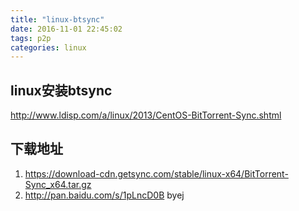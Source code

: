 ```yaml
---
title: "linux-btsync"
date: 2016-11-01 22:45:02
tags: p2p
categories: linux
---
```


## linux安装btsync

http://www.ldisp.com/a/linux/2013/CentOS-BitTorrent-Sync.shtml

## 下载地址

1. https://download-cdn.getsync.com/stable/linux-x64/BitTorrent-Sync_x64.tar.gz
2. http://pan.baidu.com/s/1pLncD0B byej


